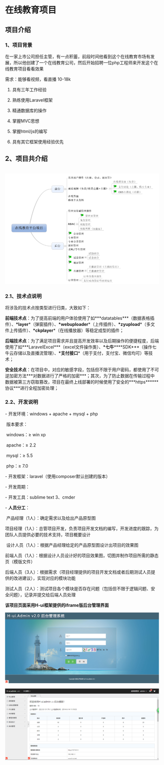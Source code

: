# 在线教育项目

## 项目介绍

### 1、项目背景

在一家上市公司担任主管，有一点积蓄，前段时间他看到这个在线教育市场有发展，所以他创建了一个在线教育公司，然后开始招聘一位php工程师来开发这个在线教育项目看看效果

需求：能够看视频，看直播 10-18k

1. 具有三年工作经验

2. 熟练使用Laravel框架

3. 精通数据库的操作

4. 掌握MVC思想

5. 掌握html/js的编写

6. 具有其它框架使用经验优先

## 2、项目共介绍

​    ![](.\public\screenshotimgs\项目结构.png)

### 2.1、技术点说明

将涉及的技术点按类型进行归类，大致如下：

**前端技术点**：为了提高前端的用户体验使用了如**\*datatables***（数据表格插件）、**\*layer***（弹窗插件）、**\*webuploader***（上传插件）、**\*zyupload***（多文件上传插件）、**\*ckplayer***（在线播放器）等稳定成型的插件；

**后端技术点**：为了满足项目需求并且提高开发效率以及后期操作的便捷程度，后端使用了如**\*LaravelExcel***（excel文件操作类）、**\*七牛*****\*SDK***（操作七牛云存储以及直播流管理）、**\*支付接口***（用于支付，支付宝、微信均可）等技术；

**安全技术点**：在项目中，对应的敏感字段，包括但不限于用户密码，都使用了不可逆加密方法**\*对数据进行了严格的加密***；其次，为了防止数据在传输过程中数据被第三方窃取篡改，项目在最终上线部署的时候使用了安全的**\*https*****\*协议***进行全程加密处理；

### 2.2、开发说明

\- 开发环境：windows + apache + mysql + php

​       版本要求：

​                windows：≥ win xp

​                apache：≥ 2.2

​                mysql：≥ 5.5

​                php：≥ 7.0

\- 开发框架：laravel（使用composer默认创建的版本）

\- 开发周期：

\- 开发工具：sublime text 3、cmder

\- **人员分工**：

​       产品经理（1人）：确定需求以及给出产品原型图

​       项目经理（1人）：总管项目开发，负责项目开发文档的编写，开发进度的跟踪，为团队人员提供必要的技术支持，项目概要设计

​       设计人员（1人）：根据产品经理给定的产品原型图设计出项目的效果图

​       前端人员（1人）：根据设计人员设计好的项目效果图，切图并制作项目所需的静态页（模版文件）

​       后端人员（3人）：根据需求（项目经理提供的项目开发文档或者后期测试人员提供的改进建议），实现对应的模块功能

​       测试人员（2人）：测试项目各个模块是否存在问题（包括但不限于逻辑问题、安全问题），记录并提交给后端人员处理

**该项目页面采用H-ui框架提供的iframe版后台管理界面**

![](.\public\screenshotimgs\H-ui_login.png)



![](.\public\screenshotimgs\H-ui_index.png)







# 